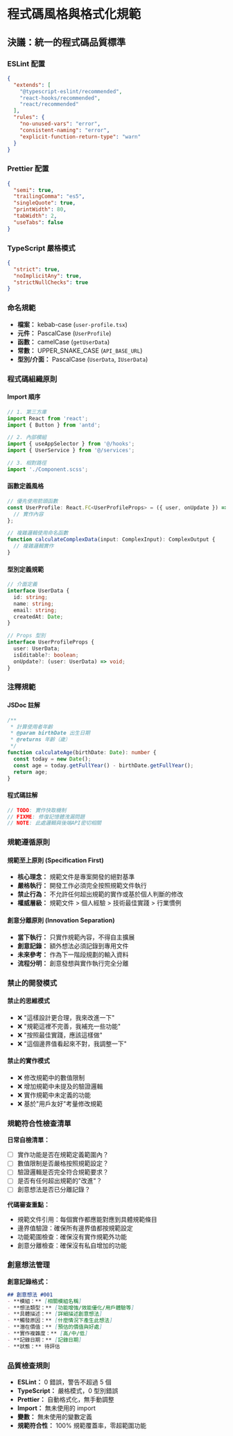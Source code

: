 # 程式碼風格與格式化規範

## 決議：統一的程式碼品質標準

### ESLint 配置

```json
{
  "extends": [
    "@typescript-eslint/recommended",
    "react-hooks/recommended", 
    "react/recommended"
  ],
  "rules": {
    "no-unused-vars": "error",
    "consistent-naming": "error",
    "explicit-function-return-type": "warn"
  }
}
```

### Prettier 配置

```json
{
  "semi": true,
  "trailingComma": "es5", 
  "singleQuote": true,
  "printWidth": 80,
  "tabWidth": 2,
  "useTabs": false
}
```

### TypeScript 嚴格模式

```json
{
  "strict": true,
  "noImplicitAny": true,
  "strictNullChecks": true
}
```

### 命名規範

- **檔案：** kebab-case (`user-profile.tsx`)
- **元件：** PascalCase (`UserProfile`)
- **函數：** camelCase (`getUserData`)
- **常數：** UPPER_SNAKE_CASE (`API_BASE_URL`)
- **型別/介面：** PascalCase (`UserData`, `IUserData`)

### 程式碼組織原則

#### Import 順序
```typescript
// 1. 第三方庫
import React from 'react';
import { Button } from 'antd';

// 2. 內部模組
import { useAppSelector } from '@/hooks';
import { UserService } from '@/services';

// 3. 相對路徑
import './Component.scss';
```

#### 函數定義風格
```typescript
// 優先使用箭頭函數
const UserProfile: React.FC<UserProfileProps> = ({ user, onUpdate }) => {
  // 實作內容
};

// 複雜邏輯使用命名函數
function calculateComplexData(input: ComplexInput): ComplexOutput {
  // 複雜邏輯實作
}
```

#### 型別定義規範
```typescript
// 介面定義
interface UserData {
  id: string;
  name: string;
  email: string;
  createdAt: Date;
}

// Props 型別
interface UserProfileProps {
  user: UserData;
  isEditable?: boolean;
  onUpdate?: (user: UserData) => void;
}
```

### 注釋規範

#### JSDoc 註解
```typescript
/**
 * 計算使用者年齡
 * @param birthDate 出生日期
 * @returns 年齡（歲）
 */
function calculateAge(birthDate: Date): number {
  const today = new Date();
  const age = today.getFullYear() - birthDate.getFullYear();
  return age;
}
```

#### 程式碼註解
```typescript
// TODO: 實作快取機制
// FIXME: 修復記憶體洩漏問題
// NOTE: 此處邏輯與後端API密切相關
```

### 規範遵循原則

#### 規範至上原則 (Specification First)
- **核心理念：** 規範文件是專案開發的絕對基準
- **嚴格執行：** 開發工作必須完全按照規範文件執行
- **禁止行為：** 不允許任何超出規範的實作或基於個人判斷的修改
- **權威層級：** 規範文件 > 個人經驗 > 技術最佳實踐 > 行業慣例

#### 創意分離原則 (Innovation Separation)
- **當下執行：** 只實作規範內容，不得自主擴展
- **創意記錄：** 額外想法必須記錄到專用文件
- **未來參考：** 作為下一階段規劃的輸入資料
- **流程分明：** 創意發想與實作執行完全分離

### 禁止的開發模式

#### 禁止的思維模式
- ❌ "這樣設計更合理，我來改進一下"
- ❌ "規範這裡不完善，我補充一些功能"
- ❌ "按照最佳實踐，應該這樣做"
- ❌ "這個邊界值看起來不對，我調整一下"

#### 禁止的實作模式
- ❌ 修改規範中的數值限制
- ❌ 增加規範中未提及的驗證邏輯
- ❌ 實作規範中未定義的功能
- ❌ 基於"用戶友好"考量修改規範

### 規範符合性檢查清單

**日常自檢清單：**
- [ ] 實作功能是否在規範定義範圍內？
- [ ] 數值限制是否嚴格按照規範設定？
- [ ] 驗證邏輯是否完全符合規範要求？
- [ ] 是否有任何超出規範的"改進"？
- [ ] 創意想法是否已分離記錄？

**代碼審查重點：**
- 規範文件引用：每個實作都應能對應到具體規範條目
- 邊界值驗證：確保所有邊界值都按規範設定
- 功能範圍檢查：確保沒有實作規範外功能
- 創意分離檢查：確保沒有私自增加的功能

### 創意想法管理

**創意記錄格式：**
```markdown
## 創意想法 #001
- **模組：** [相關模組名稱]
- **想法類型：** [功能增強/效能優化/用戶體驗等]
- **具體描述：** [詳細描述創意想法]
- **觸發原因：** [什麼情況下產生此想法]
- **潛在價值：** [預估的價值與好處]
- **實作複雜度：** [高/中/低]
- **記錄日期：** [記錄日期]
- **狀態：** 待評估
```

### 品質檢查規則

- **ESLint：** 0 錯誤，警告不超過 5 個
- **TypeScript：** 嚴格模式，0 型別錯誤
- **Prettier：** 自動格式化，無手動調整
- **Import：** 無未使用的 import
- **變數：** 無未使用的變數定義
- **規範符合性：** 100% 規範覆蓋率，零超範圍功能